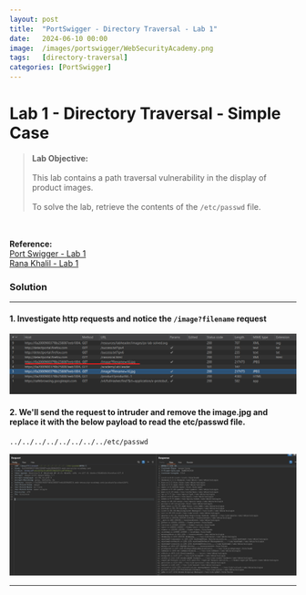 ```yaml
---
layout: post
title:  "PortSwigger - Directory Traversal - Lab 1"
date:   2024-06-10 00:00
image:  /images/portswigger/WebSecurityAcademy.png
tags:   [directory-traversal]
categories: [PortSwigger]
---
```


# Lab 1 - Directory Traversal - Simple Case
><b>Lab Objective:</b>
<br/><br/>
This lab contains a path traversal vulnerability in the display of product images.<br/><br/>
To solve the lab, retrieve the contents of the `/etc/passwd` file.
<br/>
<br/>
<b>Reference:</b>
<br/>
<a href="https://portswigger.net/web-security/file-path-traversal/lab-simple">Port Swigger - Lab 1</a>
<br/>
<a href="https://academy.ranakhalil.com/courses/1491236/lectures/44691834">Rana Khalil - Lab 1</a>
<br/>

### Solution
<hr/>

#### 1. Investigate http requests and notice the `/image?filename` request
![Directory Traversal - Lab 1 - Image Response from server](/images/portswigger/DirectoryTraversal/lab1/directory-traversal-lab1-image-response.png)


#### 2. We'll send the request to intruder and remove the image.jpg and replace it with the below payload  to read the etc/passwd file.

```
../../../../../../../../etc/passwd
```
![Directory Traversal - Lab 1 - Image Request](/images/portswigger/DirectoryTraversal/lab1/directory-traversal-lab1-image-request.png)

<hr/>